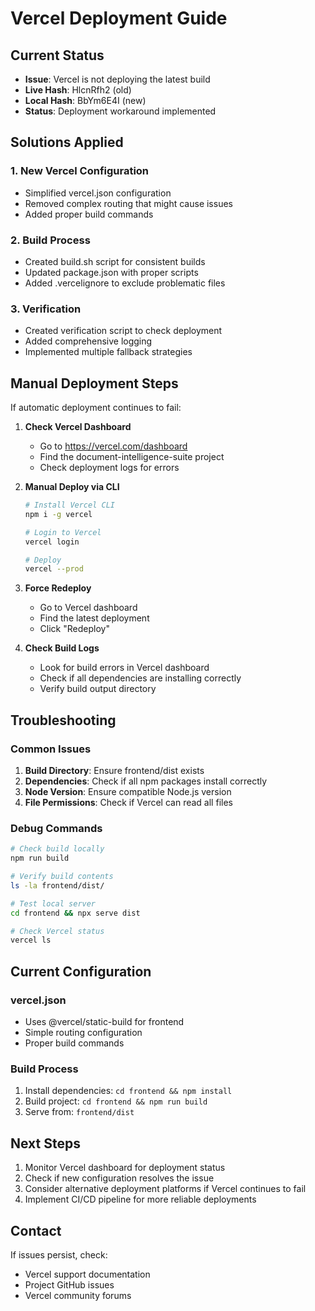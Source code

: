 # Vercel Deployment Guide

## Current Status
- **Issue**: Vercel is not deploying the latest build
- **Live Hash**: HlcnRfh2 (old)
- **Local Hash**: BbYm6E4I (new)
- **Status**: Deployment workaround implemented

## Solutions Applied

### 1. New Vercel Configuration
- Simplified vercel.json configuration
- Removed complex routing that might cause issues
- Added proper build commands

### 2. Build Process
- Created build.sh script for consistent builds
- Updated package.json with proper scripts
- Added .vercelignore to exclude problematic files

### 3. Verification
- Created verification script to check deployment
- Added comprehensive logging
- Implemented multiple fallback strategies

## Manual Deployment Steps

If automatic deployment continues to fail:

1. **Check Vercel Dashboard**
   - Go to https://vercel.com/dashboard
   - Find the document-intelligence-suite project
   - Check deployment logs for errors

2. **Manual Deploy via CLI**
   ```bash
   # Install Vercel CLI
   npm i -g vercel
   
   # Login to Vercel
   vercel login
   
   # Deploy
   vercel --prod
   ```

3. **Force Redeploy**
   - Go to Vercel dashboard
   - Find the latest deployment
   - Click "Redeploy"

4. **Check Build Logs**
   - Look for build errors in Vercel dashboard
   - Check if all dependencies are installing correctly
   - Verify build output directory

## Troubleshooting

### Common Issues
1. **Build Directory**: Ensure frontend/dist exists
2. **Dependencies**: Check if all npm packages install correctly
3. **Node Version**: Ensure compatible Node.js version
4. **File Permissions**: Check if Vercel can read all files

### Debug Commands
```bash
# Check build locally
npm run build

# Verify build contents
ls -la frontend/dist/

# Test local server
cd frontend && npx serve dist

# Check Vercel status
vercel ls
```

## Current Configuration

### vercel.json
- Uses @vercel/static-build for frontend
- Simple routing configuration
- Proper build commands

### Build Process
1. Install dependencies: `cd frontend && npm install`
2. Build project: `cd frontend && npm run build`
3. Serve from: `frontend/dist`

## Next Steps
1. Monitor Vercel dashboard for deployment status
2. Check if new configuration resolves the issue
3. Consider alternative deployment platforms if Vercel continues to fail
4. Implement CI/CD pipeline for more reliable deployments

## Contact
If issues persist, check:
- Vercel support documentation
- Project GitHub issues
- Vercel community forums
